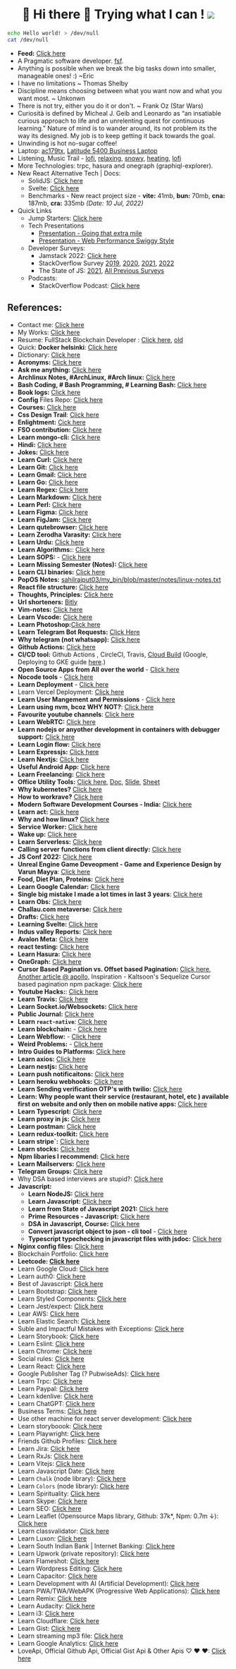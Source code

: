 <h1 align="center">🤺︎ Hi there 👋 Trying what I can ! <img src="https://www.linuxquestions.org/questions/images/smilies/emot-tiphat.gif" /></h1>

```bash
echo Hello world! > /dev/null
cat /dev/null
```

- **Feed:** [Click here](feed.md)
- A Pragmatic software developer. [fsf](https://www.fsf.org/).
- Anything is possible when we break the big tasks down into smaller, manageable ones! :) ~Eric
- I have no limitations ~ Thomas Shelby
- Discipline means choosing between what you want now and what you want most. ~ Unkonwn
- There is not try, either you do it or don't. ~ Frank Oz (Star Wars)
- Curiosità is defined by Micheal J. Geib and Leonardo as “an insatiable curious approach to life and an unrelenting quest for continuous learning.” Nature of mind is to wander around, its not problem its the way its designed. My job is to keep getting it back towards the goal.
- Unwinding is hot no-sugar coffee!
- Laptop: [ac179tx](https://support.hp.com/in-en/document/c04919819), [Latitude 5400 Business Laptop](https://dl.dell.com/topicspdf/latitude-14-5400-laptop_owners-manual2_en-us.pdf)
- Listening, Music Trail - [lofi](https://www.youtube.com/watch?v=GGrrch3k9zg), [relaxing](https://www.youtube.com/watch?v=PAvDi3bS6uw), [snowy](https://www.youtube.com/watch?v=L3kL7zwNYP8), [heating](https://www.youtube.com/watch?v=7MdZL5hqye4&list=PLBfwD_NnDB3qWo0n11nNtjR2I4xwjlesx), [lofi](https://youtu.be/rtTI1rh9U5M)
- More Technologies: trpc, hasura and onegraph (graphiql-explorer).
- New React Alternative Tech | Docs:
	- SolidJS: [Click here](https://www.youtube.com/watch?v=O6xtMrDEhcE)
	- Svelte: [Click here](https://www.youtube.com/watch?v=AdNJ3fydeao)
	- Benchmarks - New react project size - **vite:** 41mb, **bun:** 70mb, **cna:** 187mb, **cra:** 335mb *(Date: 10 Jul, 2022)*
- Quick Links
	- Jump Starters: [Click here](jump-starters.md)
	- Tech Presentations
		- [Presentation - Going that extra mile](https://docs.google.com/presentation/d/1uz8-Ae5sTgZYDmydfX-ESDO03oMBYAQ14rkJzPs4AxE/edit#slide=id.g2b178ca05c_0_3)
		- [Presentation - Web Performance Swiggy Style](https://docs.google.com/presentation/d/1snxo-EKx6PseQeznhfr-VVTEQ71EAMOdbDQ0pNR5jEA/edit#slide=id.g6b802e0221_1_1286)
	- Developer Surveys: 
		- Jamstack 2022: [Click here](https://jamstack.org/survey/2022/)
		- StackOverflow Survey [2019](https://insights.stackoverflow.com/survey/2019), [2020](https://insights.stackoverflow.com/survey/2020), [2021](https://insights.stackoverflow.com/survey/2021), [2022](https://survey.stackoverflow.co/2022/)
		- The State of JS: [2021](https://2021.stateofjs.com/en-US/), [All Previous Surveys](https://stateofjs.com/en-us/)
  - Podcasts:
	  - StackOverflow Podcast: [Click here](https://stackoverflow.blog/podcast/)

## References:

- Contact me: [Click here](https://sahilrajput03.ml/me)
- My Works: [Click here](my-works.md)
- Resume: FullStack Blockchain Developer : [Click here](https://tinyurl.com/sahil-blockchain-dev),  [old](https://github.com/sahilrajput03/my_bin/raw/master/resume/sahil-rajput_resume-linux-feb-2022.pdf)
- Quick: **Docker helsinki**: [Click here](https://github.com/sahilrajput03/dockerHelsinki)
- Dictionary: [Click here](dictionary.md)
- **Acronyms:** [Click here](acroynms.md)
- **Ask me anything:** [Click here](https://github.com/sahilrajput03/askMeAnything)
- **Archlinux Notes, #ArchLinux, #Arch linux:** [Click here](arch-notes.md)
- **Bash Coding, # Bash Programming, # Learning Bash:** [Click here](learn-bash.md)
- **Book logs:** [Click here](./book-logs/README.md)
- **Config** Files Repo: [Click here](https://github.com/sahilrajput03/config)
- **Courses:** [Click here](courses-list.md)
- **Css Design Trail**: [Click here](https://github.com/sahilrajput03/cssDesignTrail)
- **Enlightment:** [Cick here](enlightenment.md)
- **FSO contribution:** [Click here](my-fso-contribution.md)
- **Learn mongo-cli:** [Click here](learn-mongo-cli.md)
- **Hindi:** [Click here](learn-hindi.md)
- **Jokes:** [Click here](https://xkcd.com/)
- **Learn Curl:** [Click here](learn-curl.md)
- **Learn Git:** [Click here](learn-git.md)
- **Learn Gmail:** [Click here](learn-gmail.md)
- **Learn Go:** [Click here](https://github.com/sahilrajput03/learn_go)
- **Learn Regex:** [Click here](learn-regex.md)
- **Learn Markdown:** [Click here](learn-markdown.md)
- **Learn Perl:** [Click here](learn-perl)
- **Learn Figma:** [Click here](learn-figma.md)
- **Learn FigJam:** [Click here](learn-figjam.md)
- **Learn qutebrowser:** [Click here](qutebrowser.md)
- **Learn Zerodha Varasity:** [Click here](learn-zerodha-varasity.md)
- **Learn Urdu:** [Click here](./learn-urdu/)
- **Learn Algorithms:**: [Click here](learn-algorithms.md) 
- **Learn SOPS:** - [Click here](https://github.com/sahilrajput03/devopswithkubernetes/tree/main/learn-sops)
- **Learn Missing Semester (Notes):** [Click here](missing-semester/)
- **Learn CLI binaries:** [Click here](learn-cli-binary.md)
- **PopOS Notes:** [sahilrajput03/my_bin/blob/master/notes/linux-notes.txt](https://github.com/sahilrajput03/my_bin/blob/master/notes/linux-notes.txt)
- **React file structure:** [Click here](https://react-file-structure.surge.sh/)
- **Thoughts, Principles:** [Click here](thoughts-principles.md)
- **Url shorteners:** [Bitly](https://bitly.com/)
- **Vim-notes:** [Click here](vim.md)
- **Learn Vscode:** [Click here](learn-vscode.md)
- **Learn Photoshop:**[Click here](learn-photoshop.md)
- **Learn Telegram Bot Requests:** [Click Here](https://github.com/sahilrajput03/telegram-bot-requests)
- **Why telegram (not whatsapp):** [Click here](why-telegram.md)
- **Github Actions:** [Click here](github-actions.md)
- **CI/CD tool:** Github Actions , CircleCI, Travis, [Cloud Build](https://cloud.google.com/cloud-build) (Google, Deploying to GKE guide [here](https://cloud.google.com/cloud-build/docs/deploying-builds/deploy-gke).)
- **Open Source Apps from All over the world** - [Click here](open-source-apps.md)
- **Nocode tools** - [Click here](nocodetools.md)
- **Learn Deployment** - [Click here](learn-deploy.md)
- Learn Vercel Deployment: [Click here](learn-vercel.md)
- **Learn User Mangement and Permissions** - [Click here](learn-user-management-and-permissions.md)
- **Learn using nvm, bcoz WHY NOT?**: [Click here](https://github.com/sahilrajput03/nvm-autoswitching/)
- **Favourite youtube channels**: [Click here](favourite-youtube-channels.md)
- **Learn WebRTC:** [Click here](learn-webrtc.md)
- **Learn nodejs or anyother development in containers with debugger support:** [Click here](https://github.com/sahilrajput03/learn-express/tree/main/development-in-docker-container)
- **Learn Login flow:** [Click here](https://github.com/sahilrajput03/sahilrajput03/blob/master/learn-login-flow.md)
- **Learn Expressjs:** [Click here](https://github.com/sahilrajput03/learning_expressjs)
- **Learn Nextjs:** [Click here](https://github.com/sahilrajput03/nextjs-examples-testing)
- **Useful Android App:** [Click here](usefult-android-apps.md)
- **Learn Freelancing:** [Click here](free-lancing.md)
- **Office Utility Tools:** [Click here](learn-google-office-tools.md), [Doc](https://docs.google.com/document/), [Slide](https://docs.google.com/presentation/), [Sheet](https://docs.google.com/spreadsheets)
- **Why kubernetes?** [Click here](why-kubernetes.md)
- **How to workrave?** [Click here](why-and-how-to-workrave.md)
- **Modern Software Development Courses - India:** [Click here](modern-software-development-courses.md)
- **Learn act:** [Click here](learn-act.md)
- **Why and how linux?** [Click here](why-and-how-linux.md)
- **Service Worker:** [Click here](learn-service-worker.md)
- **Wake up:** [Click here](learn-wake-up.md)
- **Learn Serverless:** [Click here](learn-serverless.md)
- **Calling server functions from client directly:** [Click here](learn-api-mount.md)
- **JS Conf 2022:** [Click here](notes-js-conf-2022.md)
- **Unreal Engine Game Deveopment - Game and Experience Design by Varun Mayya**: [Click here](game-development.md)
- **Food, Diet Plan, Proteins:** [Click here](food.md)
- **Learn Google Calendar:** [Click here](learn-google-calendar.md)
- **Single big mistake I made a lot times in last 3 years**: [Click here](single-big-mistake.md)
- **Learn Obs:** [Click here](./learn-obs.md)
- **Challau.com metaverse:** [Click here](challau-metaverse.md)
- **Drafts:** [Click here](./drafts)
- **Learning Svelte:** [Click here](learn-svelte.md)
- **Indus valley Reports:** [Click here](learn-indus-valley-reports.md)
- **Avalon Meta:** [Click here](avalon-meta.md)
- **react testing:** [Click here](https://github.com/sahilrajput03/learn-react/tree/main/jest-testing)
- **Learn Hasura:** [Click here](learn-hasura.md)
- **OneGraph:** [Click here](learn-one-graph.md)
- **Cursor Based Pagination vs. Offset based Pagination:** [Click here](https://www.sitepoint.com/paginating-real-time-data-cursor-based-pagination/), [Another article @ apollo](https://www.apollographql.com/blog/graphql/pagination/understanding-pagination-rest-graphql-and-relay/), Inspiration - Kaltsoon's Sequelize Cursor based pagination npm package: [Click here](https://github.com/Kaltsoon/sequelize-cursor-pagination)
- **Youtube Hacks:**: [Click here](youtube-hacks.md)
- **Learn Travis:** [Click here](learn-travis.md)
- **Learn Socket.io/Websockets:** [Click here](https://github.com/sahilrajput03/learn-websockets)
- **Public Journal:** [Click here](public-journal.md)
- **Learn `react-native`**: [Click here](https://github.com/sahilrajput03/learn-react-native)
- **Learn blockchain:** - [Click here](https://github.com/sahilrajput03/learn-blockchain)
- **Learn Webflow:** - [Click here](learn-webflow.md)
- **Weird Problems:** - [Click here](weird-problems.md)
- **Intro Guides to Platforms:** [Click here](intro-guide-to-platforms.md)
- **Learn axios:** [Click here](learn-axios.md)
- **Learn nestjs:** [Click here](learn-nestjs.md) 
- **Learn push notificaitons:** [Click here](learn-push-notifications.md)
- **Learn heroku webhooks:** [Click here](learn-web-hooks.md)
- **Learn Sending verification OTP's with twilio:** [Click here](learn-twilio.md)
- **Learn: Why people want their service (restaurant, hotel, etc ) available first on website and only then on mobile native apps:** [Click here](learn-why-websites-first-not-mobile-apps.md)
- **Learn Typescript:** [Click here](https://github.com/sahilrajput03/learn-typescript/blob/main/README.md)
- **Learn proxy in js:** [Click here](learn-proxy.md)
- **Learn postman:** [Click here](learn-postman.md)
- **Learn redux-toolkit:** [Click here](learn-redux-toolkit.md)
- **Learn stripe`:** [Click here](learn-stripe.md)
- **Learn stocks:** [Click here](learn-stocks.md)
- **Npm libaries I recommend:** [Click here](learn-npm-libraries.md)
- **Learn Mailservers:** [Click here](mail-server.md)
- **Telegram Groups:** [Click here](telegram-groups.md)
- Why DSA based interviews are stupid?: [Click here](dsa.md)
- **Javascript:**
	- **Learn NodeJS:** [Click here](learn-nodejs.md)
	- **Learn Javascript:** [Click here](learn-js.md)
	- **Learn from State of Javascript 2021:** [Click here](learn-state-of-javascript.md)
	- **Prime Resources - Javascript:** [Click here](prime-resources-js.md)
	- **DSA in Javascript, Course:** [Click here](https://github.com/sahilrajput03/learn-dsa)
	- **Convert javascript object to json - cli tool** - [Click here](obj-json.md)
	- **Typescript typechecking in javascript files with jsdoc:** [Click here](@ts-check.md)
- **Nginx config files:** [Click here](https://github.com/sahilrajput03/config/tree/main/etc/nginx)
- Blockchain Portfolio: [Click here](blockchain_portfolio.md)
- **Leetcode: [Click here](learn-leetcode.md)**
- Learn Google Cloud: [Click here](learn-google-cloud.md)
- Learn auth0: [Click here](learn-auth0.md)
- Best of Javascript: [Click here](https://bestofjs.org/)
- Learn Bootstrap: [Click here](https://github.com/sahilrajput03/cssDesignTrail/blob/master/learn-bootstrap.md)
- Learn Styled Components: [Click here](https://github.com/sahilrajput03/cssDesignTrail/blob/master/learn-styled-components.md)
- Learn Jest/expect: [Click here](learn-jest-expect.md)
- Lear AWS: [Click here](learn-aws.md)
- Learn Elastic Search: [Click here](learn-elastic-search.md)
- Suble and Impactful Mistakes with Exceptions: [Click here](subtle-impactful-exceptions.md)
- Learn Storybook: [Click here](learn-storybook.md)
- Learn Eslint: [Click here](learn-eslint.md)
- Learn Chrome: [Click here](learn-chrome.md)
- Social rules: [Click here](social-rules.md)
- Learn React: [Click here](https://github.com/sahilrajput03/learn-react)
- Google Publisher Tag (? PubwiseAds): [Click here](https://github.com/sahilrajput03/learn-react/blob/main/pubwise-ads-integration/README.md)
- Learn Trpc: [Click here](learn-trpc.md)
- Learn Paypal: [Click here](learn-paypal.md)
- Learn kdenlive: [Click here](learn-kdenlive.md)
- Learn ChatGPT: [Click here](https://gist.github.com/sahilrajput03/c209167002a8a52722b09fa73456e3a1)
- Business Terms: [Click here](learn-business-terms.md)
- Use other machine for react server development: [Click here](remote-development.md)
- Learn storyboook: [Click here](https://github.com/sahilrajput03/learn-react/tree/main/learn-storybook)
- Learn Playwright: [Click here](learn-playwright.md)
- Friends Github Profiles: [Click here](friends-github.md)
- Learn Jira: [Click here](learn-jira.md)
- Learn RxJs: [Click here](learn-rxjs.md)
- Learn Vitejs: [Click here](learn-vite.md)
- Learn Javascript Date: [Click here](learn-javascript-date.md)
- Learn `Chalk` (node library): [Click here](learn-chalkjs.md)
- Learn `Colors` (node library): [Click here](learn-colors-npm.md)
- Learn Spirituality: [Click here](learn-spirituality.md)
- Learn Skype: [Click here](learn-skype.md)
- Learn SEO: [Click here](learn-seo.md)
- Learn Leaflet (Opensource Maps library, Github: 37k*, Npm: 0.7m ↓): [Click here](learn-leaflet.md)
- Learn classvalidator: [Click here](learn-classvalidator.md)
- Learn Luxon: [Click here](learn-luxon.md)
- Learn South Indian Bank | Internet Banking: [Click here](learn-south-india-bank)
- Learn Upwork (private repository): [Click here](learn-upwork)
- Learn Flameshot: [Click here](learn-flameshot.md)
- Learn Wordpress Editing: [Click here](learn-wordpress-editing.md)
- Learn Capacitor: [Click here](learn-capacitor.md)
- Learn Development with AI (Artificial Development): [Click here](learn-development-with-ai.md)
- Learn PWA/TWA/WebAPK (Progressive Web Applications): [Click here](https://github.com/sahilrajput03/pwa-to-apk-using-twa/tree/main)
- Learn Remix: [Click here](learn-remix.md)
- Learn Audacity: [Click here](learn-audacity.md)
- Learn i3: [Click here](learn-i3.md)
- Learn Cloudflare: [Click here](learn-cloudflare.md)
- Learn Gist: [Click here](learn-gist.md)
- Learn streaming mp3 file: [Click here](learn-streaming.md)
- Learn Google Analytics: [Click here](https://github.com/sahilrajput03/learn-react/tree/main/google-analytics-custom-solution)
- LoveApi, Official Github Api, Official Gist Api & Other Apis ♡ ♥ ❤: [Click here](https://gist.github.com/sahilrajput03/e4a8370456e55260864f732b16f9878d)
